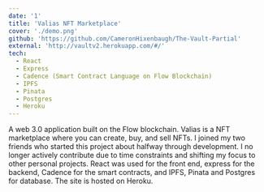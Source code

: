 ```yaml
---
date: '1'
title: 'Valias NFT Marketplace'
cover: './demo.png'
github: 'https://github.com/CameronHixenbaugh/The-Vault-Partial'
external: 'http://vaultv2.herokuapp.com/#/'
tech:
  - React
  - Express
  - Cadence (Smart Contract Language on Flow Blockchain)
  - IPFS
  - Pinata
  - Postgres
  - Heroku
---
```


A web 3.0 application built on the Flow blockchain. Valias is a NFT marketplace where you can create, buy, and sell NFTs. I joined my two friends who started this project about halfway through development. I no longer actively contribute due to time constraints and shifting my focus to other personal projects. React was used for the front end, express for the backend, Cadence for the smart contracts, and IPFS, Pinata and Postgres for database. The site is hosted on Heroku.
